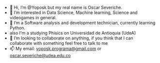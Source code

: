 - 👋 Hi, I’m @Yoposk but my real name is Oscar Severiche.
- 👀 I’m interested in Data Science, Machine learning, Science and videogames in general.
- 🌱 I’m a Software analysis and development technician, currently learning Python.
- also I'm a studying Phisics on Universidad de Antioquia (UdeA)
- 💞️ I’m looking to collaborate on anything, if you think that I can collaborate with something feel free to talk to me
- 📫 My email: yoposk.programa@gmail.com or oscar.severiche@udea.edu.co

<!---
Yoposk/Yoposk is a ✨ special ✨ repository because its `README.md` (this file) appears on your GitHub profile.
You can click the Preview link to take a look at your changes.
--->
